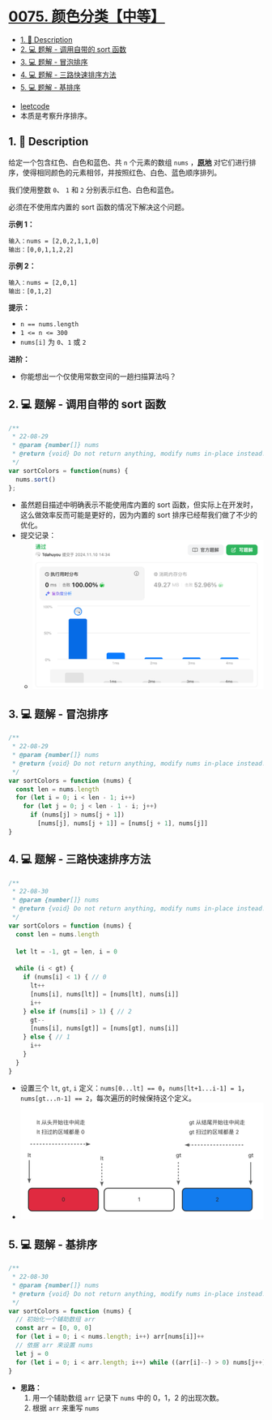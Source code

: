 # [0075. 颜色分类【中等】](https://github.com/Tdahuyou/leetcode/tree/main/0075.%20%E9%A2%9C%E8%89%B2%E5%88%86%E7%B1%BB%E3%80%90%E4%B8%AD%E7%AD%89%E3%80%91)

<!-- region:toc -->
- [1. 📝 Description](#1--description)
- [2. 💻 题解 - 调用自带的 sort 函数](#2--题解---调用自带的-sort-函数)
- [3. 💻 题解 - 冒泡排序](#3--题解---冒泡排序)
- [4. 💻 题解 - 三路快速排序方法](#4--题解---三路快速排序方法)
- [5. 💻 题解 - 基排序](#5--题解---基排序)
<!-- endregion:toc -->



- [leetcode](https://leetcode.cn/problems/sort-colors)
- 本质是考察升序排序。

## 1. 📝 Description

给定一个包含红色、白色和蓝色、共 `n` 个元素的数组 `nums` ，**[原地](https://baike.baidu.com/item/%E5%8E%9F%E5%9C%B0%E7%AE%97%E6%B3%95)** 对它们进行排序，使得相同颜色的元素相邻，并按照红色、白色、蓝色顺序排列。

我们使用整数 `0`、 `1` 和 `2` 分别表示红色、白色和蓝色。

必须在不使用库内置的 sort 函数的情况下解决这个问题。

**示例 1：**
```
输入：nums = [2,0,2,1,1,0]
输出：[0,0,1,1,2,2]
```

**示例 2：**
```
输入：nums = [2,0,1]
输出：[0,1,2]
```

**提示：**

- `n == nums.length`
- `1 <= n <= 300`
- `nums[i]` 为 `0`、`1` 或 `2`

**进阶：**

- 你能想出一个仅使用常数空间的一趟扫描算法吗？

## 2. 💻 题解 - 调用自带的 sort 函数

```js
/**
 * 22-08-29
 * @param {number[]} nums
 * @return {void} Do not return anything, modify nums in-place instead.
 */
var sortColors = function(nums) {
  nums.sort()
};
```

- 虽然题目描述中明确表示不能使用库内置的 sort 函数，但实际上在开发时，这么做效率反而可能是更好的，因为内置的 sort 排序已经帮我们做了不少的优化。
- 提交记录：
  - ![](md-imgs/2024-11-10-14-35-56.png)

## 3. 💻 题解 - 冒泡排序

```js
/**
 * 22-08-29
 * @param {number[]} nums
 * @return {void} Do not return anything, modify nums in-place instead.
 */
var sortColors = function (nums) {
  const len = nums.length
  for (let i = 0; i < len - 1; i++)
    for (let j = 0; j < len - 1 - i; j++)
      if (nums[j] > nums[j + 1])
        [nums[j], nums[j + 1]] = [nums[j + 1], nums[j]]
}
```

## 4. 💻 题解 - 三路快速排序方法

```js
/**
 * 22-08-30
 * @param {number[]} nums
 * @return {void} Do not return anything, modify nums in-place instead.
 */
var sortColors = function (nums) {
  const len = nums.length

  let lt = -1, gt = len, i = 0

  while (i < gt) {
    if (nums[i] < 1) { // 0
      lt++
      [nums[i], nums[lt]] = [nums[lt], nums[i]]
      i++
    } else if (nums[i] > 1) { // 2
      gt--
      [nums[i], nums[gt]] = [nums[gt], nums[i]]
    } else { // 1
      i++
    }
  }
}
```

- 设置三个 `lt`, `gt`, `i` 定义：`nums[0...lt] == 0`，`nums[lt+1...i-1] = 1`，`nums[gt...n-1] == 2`，每次遍历的时候保持这个定义。
- ![](md-imgs/2024-11-10-14-49-54.png)

## 5. 💻 题解 - 基排序

```js
/**
 * 22-08-30
 * @param {number[]} nums
 * @return {void} Do not return anything, modify nums in-place instead.
 */
var sortColors = function (nums) {
  // 初始化一个辅助数组 arr
  const arr = [0, 0, 0]
  for (let i = 0; i < nums.length; i++) arr[nums[i]]++
  // 依据 arr 来设置 nums
  let j = 0
  for (let i = 0; i < arr.length; i++) while ((arr[i]--) > 0) nums[j++] = i
}
```

- **思路：**
  1. 用一个辅助数组 `arr` 记录下 `nums` 中的 0，1，2 的出现次数。
  2. 根据 `arr` 来重写 `nums`


